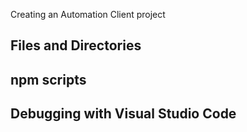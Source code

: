 Creating an Automation Client project

## Files and Directories

## npm scripts

## Debugging with Visual Studio Code
